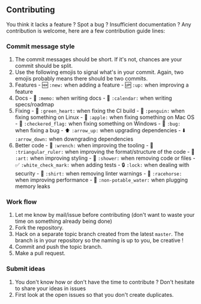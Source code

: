 ## Contributing

You think it lacks a feature ? Spot a bug ? Insufficient documentation ?
Any contribution is welcome, here are a few contribution guide lines:

### Commit message style

1. The commit messages should be short. If it's not, chances are your commit should be split.
1. Use the following emojis to signal what's in your commit. Again, two emojis probably means there should be two commits.
  1. Features
    - :new: `:new:` when adding a feature
    - :up: `:up:` when improving a feature
  1. Docs
    - :memo: `:memo:` when writing docs
    - :calendar: `:calendar:` when writing specs/roadmap
  1. Fixing
    - :green_heart: `:green_heart:` when fixing the CI build
    - :penguin: `:penguin:` when fixing something on Linux
    - :apple: `:apple:` when fixing something on Mac OS
    - :checkered_flag: `:checkered_flag:` when fixing something on Windows
    - :bug: `:bug:` when fixing a bug
    - :arrow_up: `:arrow_up:` when upgrading dependencies
    - :arrow_down: `:arrow_down:` when downgrading dependencies
  1. Better code
    - :wrench: `:wrench:` when improving the tooling
    - :triangular_ruler: `:triangular_ruler:` when improving the format/structure of the code
    - :art: `:art:` when improving styling
    - :shower: `:shower:` when removing code or files
    - :white_check_mark: `:white_check_mark:` when adding tests
    - :lock: `:lock:` when dealing with security
    - :shirt: `:shirt:` when removing linter warnings
    - :racehorse: `:racehorse:` when improving performance
    - :non-potable_water: `:non-potable_water:` when plugging memory leaks

### Work flow

1. Let me know by mail/issue before contributing (don't want to waste your time on something already being done)
1. Fork the repository.
1. Hack on a separate topic branch created from the latest `master`. The branch is in your repository so the naming is up to you, be creative !
1. Commit and push the topic branch.
1. Make a pull request.

### Submit ideas

1. You don't know how or don't have the time to contribute ? Don't hesitate to share your ideas in issues
1. First look at the open issues so that you don't create duplicates.
